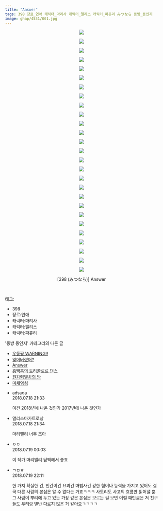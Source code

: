 ```yaml
---
title: "Answer"
tags: 398 장르_연애 캐릭터_마리사 캐릭터_앨리스 캐릭터_파츄리 みつなら 동방_동인지
image: ghap/4531/001.jpg
---
```

<div class="article">
<p style="text-align: center; clear: none; float: none;"><img src="{{ site.nasurl }}/ghap/4531/001.jpg"/></p>
<p style="text-align: center; clear: none; float: none;"><img src="{{ site.nasurl }}/ghap/4531/002.jpg"/></p>
<p style="text-align: center; clear: none; float: none;"><img src="{{ site.nasurl }}/ghap/4531/003.jpg"/></p>
<p style="text-align: center; clear: none; float: none;"><img src="{{ site.nasurl }}/ghap/4531/004.jpg"/></p>
<p style="text-align: center; clear: none; float: none;"><img src="{{ site.nasurl }}/ghap/4531/005.jpg"/></p>
<p style="text-align: center; clear: none; float: none;"><img src="{{ site.nasurl }}/ghap/4531/006.jpg"/></p>
<p style="text-align: center; clear: none; float: none;"><img src="{{ site.nasurl }}/ghap/4531/007.jpg"/></p>
<p style="text-align: center; clear: none; float: none;"><img src="{{ site.nasurl }}/ghap/4531/008.jpg"/></p>
<p style="text-align: center; clear: none; float: none;"><img src="{{ site.nasurl }}/ghap/4531/009.jpg"/></p>
<p style="text-align: center; clear: none; float: none;"><img src="{{ site.nasurl }}/ghap/4531/010.jpg"/></p>
<p style="text-align: center; clear: none; float: none;"><img src="{{ site.nasurl }}/ghap/4531/011.jpg"/></p>
<p style="text-align: center; clear: none; float: none;"><img src="{{ site.nasurl }}/ghap/4531/012.jpg"/></p>
<p style="text-align: center; clear: none; float: none;"><img src="{{ site.nasurl }}/ghap/4531/013.jpg"/></p>
<p style="text-align: center; clear: none; float: none;"><img src="{{ site.nasurl }}/ghap/4531/014.jpg"/></p>
<p style="text-align: center; clear: none; float: none;"><img src="{{ site.nasurl }}/ghap/4531/015.jpg"/></p>
<p style="text-align: center; clear: none; float: none;"><img src="{{ site.nasurl }}/ghap/4531/016.jpg"/></p>
<p style="text-align: center; clear: none; float: none;"><img src="{{ site.nasurl }}/ghap/4531/017.jpg"/></p>
<p style="text-align: center; clear: none; float: none;"><img src="{{ site.nasurl }}/ghap/4531/018.jpg"/></p>
<p style="text-align: center; clear: none; float: none;"><img src="{{ site.nasurl }}/ghap/4531/019.jpg"/></p>
<p style="text-align: center; clear: none; float: none;"><img src="{{ site.nasurl }}/ghap/4531/020.jpg"/></p>
<p style="text-align: center; clear: none; float: none;"><img src="{{ site.nasurl }}/ghap/4531/021.jpg"/></p>
<p style="text-align: center; clear: none; float: none;"><img src="{{ site.nasurl }}/ghap/4531/022.jpg"/></p>
<p style="text-align: center; clear: none; float: none;"><img src="{{ site.nasurl }}/ghap/4531/023.jpg"/></p>
<p style="text-align: center; clear: none; float: none;"><img src="{{ site.nasurl }}/ghap/4531/024.jpg"/></p>
<p style="text-align: center; clear: none; float: none;"><img src="{{ site.nasurl }}/ghap/4531/025.jpg"/></p>
<p style="text-align: center; clear: none; float: none;"><img src="{{ site.nasurl }}/ghap/4531/026.jpg"/></p>
<p style="text-align: center; clear: none; float: none;"><img src="{{ site.nasurl }}/ghap/4531/027.jpg"/></p>
<p style="text-align: center; clear: none; float: none;">[398 (みつなら)] Answer</p>
<p><br/></p>
</div><div class="tagTrail">
<p>태그: </p>
<ul>
<li>398</li>
<li>장르:연애</li>
<li>캐릭터:마리사</li>
<li>캐릭터:앨리스</li>
<li>캐릭터:파츄리</li>
</ul>
</div><div class="another">
<p>'동방 동인지' 카테고리의 다른 글</p>
<ul>
<li><a href="/2018-07-21-ghap_4535">우동쨩 WARNING!!</a></li>
<li><a href="/2018-07-20-ghap_4534">잊어버렸어?</a></li>
<li><a href="/2018-07-18-ghap_4531">Answer</a></li>
<li><a href="/2018-07-18-ghap_4530">홍백흑의 트리콜로르 댄스</a></li>
<li><a href="/2018-07-17-ghap_4528">원자력열차의 밤</a></li>
<li><a href="/2018-07-16-ghap_4524">미채염심</a></li>
</ul>
</div><div class="cb_module cb_fluid">
<div class="cb_wrt cb_profile">
<div class="comment">
<ul>
<li class="cb_thumb_off" id="comment15289482">
<div class="cb_comment_area">
<div class="cb_info_area">
<div class="cb_section">
<span class="cb_nick_name">adsada</span>
</div>
<div class="cb_section">
<span class="cb_date">2018.07.18 21:33 </span>
</div>
</div>
<div class="cb_dsc_comment">
<p class="cb_dsc">
											이건 2018년에 나온 것인가 2017년에 나온 것인가
										</p>
</div>
</div></li>
<li class="cb_thumb_off" id="comment15289485">
<div class="cb_comment_area">
<div class="cb_info_area">
<div class="cb_section">
<span class="cb_nick_name">앨리스마가트로상</span>
</div>
<div class="cb_section">
<span class="cb_date">2018.07.18 21:34 </span>
</div>
</div>
<div class="cb_dsc_comment">
<p class="cb_dsc">
											마리앨리 너무 조아
										</p>
</div>
</div></li>
<li class="cb_thumb_off" id="comment15289583">
<div class="cb_comment_area">
<div class="cb_info_area">
<div class="cb_section">
<span class="cb_nick_name">ㅇㅇ</span>
</div>
<div class="cb_section">
<span class="cb_date">2018.07.19 00:03 </span>
</div>
</div>
<div class="cb_dsc_comment">
<p class="cb_dsc">
											이 작가 마리앨리 담백해서 좋죠
										</p>
</div>
</div></li>
<li class="cb_thumb_off" id="comment15290215">
<div class="cb_comment_area">
<div class="cb_info_area">
<div class="cb_section">
<span class="cb_nick_name">ㄱㅁㅎ</span>
</div>
<div class="cb_section">
<span class="cb_date">2018.07.19 22:11 </span>
</div>
</div>
<div class="cb_dsc_comment">
<p class="cb_dsc">
											한 가지 확실한 건, 인간이건 요괴건 마법사건 강한 힘이나 능력을 가지고 있어도 결국 다른 사람의 본심은 알 수 없다는 거죠ㅋㅋㅋ 사토리도 사고의 흐름만 읽어낼 뿐 그 사람이 뿌리에 두고 있는 가장 깊은 본심은 모르는 걸 보면 이럴 때만큼은 저 친구들도 우리랑 별반 다르지 않은 거 같아요ㅋㅋㅋㅋ
										</p>
</div>
</div></li>
</ul>
</div>
</div><!-- commentList close -->
</div>